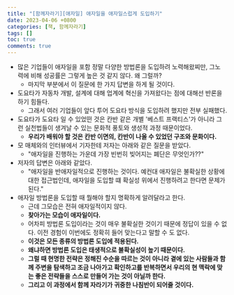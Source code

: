 ```yaml
---
title: "[함께자라기][애자일] 애자일을 애자일스럽게 도입하기"
date: 2023-04-06 +0800
categories: [책, 함께자라기]
tags: []
toc: true
comments: true
---
```


- 많은 기업들이 애자일을 포함 정말 다양한 방법론을 도입하려 노력해왔찌만, 그노 력에 비해 성공률은 그렇게 높은 것 같지 않다. 왜 그럴까?
  - 마지막 부분에서 이 질문에 한 가지 답변을 하게 될 것이다.
- 도요타가 자동차 개발, 설계에 대해 업계에 혁신을 가져왔다는 점에 대해선 반론을 하기 힘들다.
  - 그래서 여러 기업들이 앞다 투어 도요타 방식을 도입하려 했지만 전부 실패했다.
- 도요타가 도요타 일 수 있었떤 것은 칸반 같은 개별 '베스트 프랙티스'가 아니라 그런 실천법들이 생겨날 수 있는 문화적 풍토와 생성적 과정 때문이었다.
  - <b>우리가 배워야 할 것은 칸반 이면의, 칸반이 나올 수 있었던 구조와 문화이다.</b>
- 모 매체와의 인터뷰에서 기자한테 저자는 아래와 같은 질문을 받았다.
  - "애자일을 진행하는 가운데 가장 빈번히 빚어지는 폐단은 무엇인가??"
- 저자의 답변은 아래와 같았다.
  - "애자일을 반애자일적으로 진행하는 것이다. 예컨대 애자일은 불확실한 상황에 대한 접근법인데, 애자일을 도입할 떄 확실성 위에서 진행하려고 한다면 문제가 된다."
- 애자일 방법론을 도입할 때 뭘해야 할지 명확하게 알려달라고 한다.
  - 근데 그모습은 전혀 애자일적이지 않다.
  - <b>찾아가는 모습이 애자일이다.</b>
  - 어차피 방법론 도입이라는 것이 매우 불확실한 것이기 때문에 정답이 있을 수 없다. 이전 경험이 이번에도 정확히 들어 맞는다고 말할 수 도 없다.
  - <b>이것은 모든 종류의 방법론 도입에 적용된다.</b>
  - <b>왜냐하면 방법론 도입은 태생적으로 불확실성이 높기 때문이다.</b>
  - <b>그럴 때 현명한 전략은 정해진 수순을 따르는 것이 아니라 곁에 있는 사람들과 함께 주변을 탐색하고 조금 나아가고 확인하고를 반복하면서 우리의 현 맥락에 맞는 좋은 전략들을 스스로 만들어 가는 것이 아닐까 한다.</b>
  - <b>그리고 이 과정에서 함께 자라기가 귀중한 나침반이 되어줄 것이다.</b>
